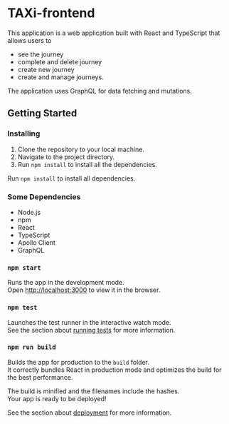 # TAXi-frontend
This application is a web application built with React and TypeScript that allows users to
- see the journey
- complete and delete journey
- create new journey
- create and manage journeys.

The application uses GraphQL for data fetching and mutations.

## Getting Started
### Installing

1. Clone the repository to your local machine.
2. Navigate to the project directory.
3. Run `npm install` to install all the dependencies.

Run `npm install` to install all dependencies.

### Some Dependencies

- Node.js
- npm
- React
- TypeScript
- Apollo Client
- GraphQL

### `npm start`

Runs the app in the development mode.\
Open [http://localhost:3000](http://localhost:3000) to view it in the browser.


### `npm test`

Launches the test runner in the interactive watch mode.\
See the section about [running tests](https://facebook.github.io/create-react-app/docs/running-tests) for more information.

### `npm run build`

Builds the app for production to the `build` folder.\
It correctly bundles React in production mode and optimizes the build for the best performance.

The build is minified and the filenames include the hashes.\
Your app is ready to be deployed!

See the section about [deployment](https://facebook.github.io/create-react-app/docs/deployment) for more information.
